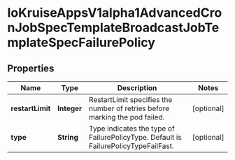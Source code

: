 
# IoKruiseAppsV1alpha1AdvancedCronJobSpecTemplateBroadcastJobTemplateSpecFailurePolicy

## Properties
Name | Type | Description | Notes
------------ | ------------- | ------------- | -------------
**restartLimit** | **Integer** | RestartLimit specifies the number of retries before marking the pod failed. |  [optional]
**type** | **String** | Type indicates the type of FailurePolicyType. Default is FailurePolicyTypeFailFast. |  [optional]



